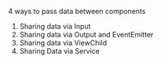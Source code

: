 4 ways to pass data between components

1. Sharing data via Input
2. Sharing data via Output and EventEmitter
3. Sharing data via ViewChild
4. Sharing Data via Service


